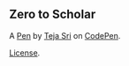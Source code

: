 Zero to Scholar
---------------


A [Pen](https://codepen.io/pvpzbxho-the-typescripter/pen/bNdxqLL) by [Teja Sri](https://codepen.io/pvpzbxho-the-typescripter) on [CodePen](https://codepen.io).

[License](https://codepen.io/license/pen/bNdxqLL).